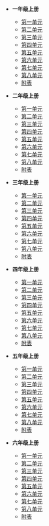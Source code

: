 * **一年级上册**
  * [第一单元](/1a-1.md)
  * [第二单元](/1a-2.md)
  * [第三单元](/1a-3.md)
  * [第四单元](/1a-4.md)
  * [第五单元](/1a-5.md)
  * [第六单元](/1a-6.md)
  * [第七单元](/1a-7.md)
  * [第八单元](/1a-8.md)
  * [附表](/1a-fb.md)

* **二年级上册**
  * [第一单元](/2a-1.md)
  * [第二单元](/2a-2.md)
  * [第三单元](/2a-3.md)
  * [第四单元](/2a-4.md)
  * [第五单元](/2a-5.md)
  * [第六单元](/2a-6.md)
  * [第七单元](/2a-7.md)
  * [第八单元](/2a-8.md)
  * [附表](/2a-fb.md)

* **三年级上册**
  * [第一单元](/3a-1.md)
  * [第二单元](/3a-2.md)
  * [第三单元](/3a-3.md)
  * [第四单元](/3a-4.md)
  * [第五单元](/3a-5.md)
  * [第六单元](/3a-6.md)
  * [第七单元](/3a-7.md)
  * [第八单元](/3a-8.md)
  * [附表](/3a-fb.md)

* **四年级上册**
  * [第一单元](/4a-1.md)
  * [第二单元](/4a-2.md)
  * [第三单元](/4a-3.md)
  * [第四单元](/4a-4.md)
  * [第五单元](/4a-5.md)
  * [第六单元](/4a-6.md)
  * [第七单元](/4a-7.md)
  * [第八单元](/4a-8.md)
  * [附表](/4a-fb.md)

* **五年级上册**
  * [第一单元](/5a-1.md)
  * [第二单元](/5a-2.md)
  * [第三单元](/5a-3.md)
  * [第四单元](/5a-4.md)
  * [第五单元](/5a-5.md)
  * [第六单元](/5a-6.md)
  * [第七单元](/5a-7.md)
  * [第八单元](/5a-8.md)
  * [附表](/5a-fb.md)

* **六年级上册**
  * [第一单元](/6a-1.md)
  * [第二单元](/6a-2.md)
  * [第三单元](/6a-3.md)
  * [第四单元](/6a-4.md)
  * [第五单元](/6a-5.md)
  * [第六单元](/6a-6.md)
  * [第七单元](/6a-7.md)
  * [第八单元](/6a-8.md)
  * [附表](/6a-fb.md)